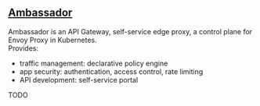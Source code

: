 ## [Ambassador](https://www.getambassador.io/)

Ambassador is an API Gateway, self-service edge proxy, a control plane for Envoy Proxy in Kubernetes.  
Provides:
* traffic management: declarative policy engine
* app security: authentication, access control, rate limiting
* API development: self-service portal

TODO
